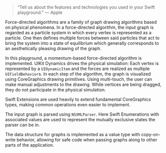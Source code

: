 > “Tell us about the features and technologies you used in your Swift playground.” ― Apple

Force-directed algorithms are a family of graph drawing algorithms based on physical phenomena. In a force-directed algorithm, the input graph is regarded as a particle system in which every vertex is represented as a particle. One then defines multiple forces between said particles that act to bring the system into a state of equilibrium which generally corresponds to an aesthetically pleasing drawing of the graph.

In this playground, a momentum-based force-directed algorithm is implemented. UIKit Dynamics drives the physical simulation: Each vertex is represented by a `UIDynamicItem` and the forces are realized as multiple `UIFieldBehavior`s. In each step of the algorithm, the graph is visualized using CoreGraphics drawing primitives. Using multi-touch, the user can make manual adjustments to the drawing. While vertices are being dragged, they do not participate in the physical simulation.

Swift Extensions are used heavily to extend fundamental CoreGraphics types, making common operations even easier to implement.

The input graph is parsed using `NSXMLParser`. Here Swift Enumerations with associated values are used to represent the mutually exclusive states the parser can be in.

The data structure for graphs is implemented as a value type with copy-on-write behavior, allowing for safe code when passing graphs along to other parts of the application.
